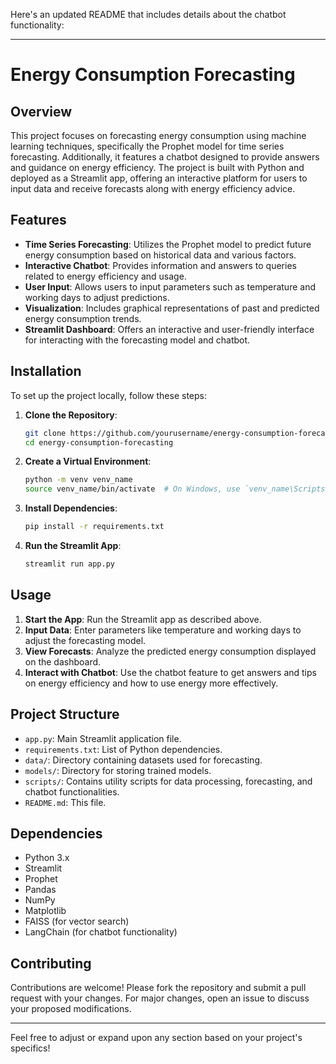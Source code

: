 Here's an updated README that includes details about the chatbot functionality:

---

# Energy Consumption Forecasting

## Overview

This project focuses on forecasting energy consumption using machine learning techniques, specifically the Prophet model for time series forecasting. Additionally, it features a chatbot designed to provide answers and guidance on energy efficiency. The project is built with Python and deployed as a Streamlit app, offering an interactive platform for users to input data and receive forecasts along with energy efficiency advice.

## Features

- **Time Series Forecasting**: Utilizes the Prophet model to predict future energy consumption based on historical data and various factors.
- **Interactive Chatbot**: Provides information and answers to queries related to energy efficiency and usage.
- **User Input**: Allows users to input parameters such as temperature and working days to adjust predictions.
- **Visualization**: Includes graphical representations of past and predicted energy consumption trends.
- **Streamlit Dashboard**: Offers an interactive and user-friendly interface for interacting with the forecasting model and chatbot.

## Installation

To set up the project locally, follow these steps:

1. **Clone the Repository**:

   ```bash
   git clone https://github.com/yourusername/energy-consumption-forecasting.git
   cd energy-consumption-forecasting
   ```

2. **Create a Virtual Environment**:

   ```bash
   python -m venv venv_name
   source venv_name/bin/activate  # On Windows, use `venv_name\Scripts\activate`
   ```

3. **Install Dependencies**:

   ```bash
   pip install -r requirements.txt
   ```

4. **Run the Streamlit App**:

   ```bash
   streamlit run app.py
   ```

## Usage

1. **Start the App**: Run the Streamlit app as described above.
2. **Input Data**: Enter parameters like temperature and working days to adjust the forecasting model.
3. **View Forecasts**: Analyze the predicted energy consumption displayed on the dashboard.
4. **Interact with Chatbot**: Use the chatbot feature to get answers and tips on energy efficiency and how to use energy more effectively.

## Project Structure

- `app.py`: Main Streamlit application file.
- `requirements.txt`: List of Python dependencies.
- `data/`: Directory containing datasets used for forecasting.
- `models/`: Directory for storing trained models.
- `scripts/`: Contains utility scripts for data processing, forecasting, and chatbot functionalities.
- `README.md`: This file.

## Dependencies

- Python 3.x
- Streamlit
- Prophet
- Pandas
- NumPy
- Matplotlib
- FAISS (for vector search)
- LangChain (for chatbot functionality)

## Contributing

Contributions are welcome! Please fork the repository and submit a pull request with your changes. For major changes, open an issue to discuss your proposed modifications.



---

Feel free to adjust or expand upon any section based on your project's specifics!
